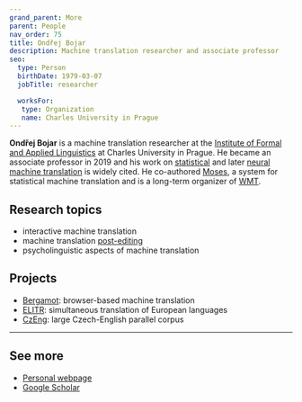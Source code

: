 ```yaml
---
grand_parent: More
parent: People
nav_order: 75
title: Ondřej Bojar
description: Machine translation researcher and associate professor
seo:
  type: Person
  birthDate: 1979-03-07
  jobTitle: researcher

  worksFor:
   type: Organization
   name: Charles University in Prague
---
```


**Ondřej Bojar** is a machine translation researcher at the [Institute of Formal and Applied Linguistics](https://ufal.mff.cuni.cz/) at Charles University in Prague.
He became an associate professor in 2019 and his work on [statistical](/statistical-machine-translation) and later [neural machine translation](/neural-machine-translation) is widely cited.
He co-authored [Moses](http://www2.statmt.org/moses/), a system for statistical machine translation and is a long-term organizer of [WMT](/wmt).

## Research topics
- interactive machine translation
- machine translation [post-editing](/post-editing)
- psycholinguistic aspects of machine translation

## Projects
- [Bergamot](https://browser.mt/): browser-based machine translation
- [ELITR](https://elitr.eu/): simultaneous translation of European languages
- [CzEng](https://ufal.mff.cuni.cz/czeng): large Czech-English parallel corpus

---

## See more

- [Personal webpage](https://www1.cuni.cz/~obo/)
- [Google Scholar](https://scholar.google.com/citations?user=G_65vFsAAAAJ&hl=en)

